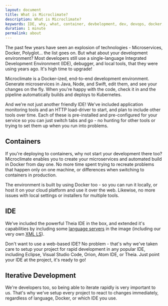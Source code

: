 ```yaml
---
layout: document
title: What is Microclimate?
description: What is Microclimate?
keywords: IDE, why, what, container, devbelopment, dev, devops, docker, editor, ide, fast, pipeline, rapid
duration: 1 minute
permalink: about
---
```


The past few years have seen an explosion of technologies - Microservices, Docker, Polyglot... the list goes on. But what about your development environment? Most developers still use a single-language Integrated Development Environment (IDE), debugger, and local tools, that they were using years ago. It's high time to upgrade!

Microclimate is a Docker-ized, end-to-end development environment. Generate microservices in Java, Node, and Swift, edit them, and see your changes on the fly. When you're happy with the code, check it in and the pipeline automatically builds and deploys to Kubernetes.

And we're not just another friendly IDE! We've included application monitoring tools and an HTTP load-driver to start, and plan to include other tools over time. Each of these is pre-installed and pre-configured for your service so you can just switch tabs and go - no hunting for other tools or trying to set them up when you run into problems.


## Containers

If you're deploying to containers, why not start your development there too? Microclimate enables you to create your microservices and automated build in Docker from day one. No more time spent trying to recreate problems that happen only on one machine, or differences when switching to containers in production.

The environment is built by using Docker too - so you can run it locally, or host it on your cloud platform and use it over the web. Likewise, no more issues with local settings or installers for multiple tools.


## IDE

We’ve included the powerful Theia IDE in the box, and extended it's capabilities by including some [language servers](http://langserver.org) in the image (including our very own [XML LS](https://marketplace.visualstudio.com/items?itemName=IBM.XMLLanguageSupport)).

Don't want to use a web-based IDE? No problem - that's why we've taken care to setup your project for rapid development in any popular IDE, including Eclipse, Visual Studio Code, Orion, Atom IDE, or Theia. Just point your IDE at the project, it's ready to go!


## Iterative Development

We're developers too, so being able to iterate rapidly is very important to us. That's why we've setup every project to react to changes immediately, regardless of language, Docker, or which IDE you use.
